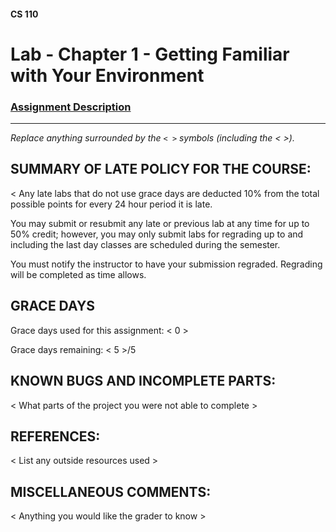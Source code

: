 #### CS 110
# Lab - Chapter 1 - Getting Familiar with Your Environment

### [Assignment Description](https://docs.google.com/document/d/1j0CNd4KglkOGcRWAJZoJ__PEirOluNjHWm0NtmvEVRo/edit?usp=sharing)

***

_Replace anything surrounded by the `< >` symbols (including the < >)._

## SUMMARY OF LATE POLICY FOR THE COURSE:
 < Any late labs that do not use grace days are deducted 10% from the total possible points for every 24 hour period it is late. 

You may submit or resubmit any late or previous lab at any time for up to 50% credit; however, you may only submit labs for regrading up to and including the last day classes are scheduled during the semester.

You must notify the instructor to have your submission regraded. Regrading will be completed as time allows.
 >

## GRACE DAYS
Grace days used for this assignment: < 0 >

Grace days remaining: < 5 >/5

## KNOWN BUGS AND INCOMPLETE PARTS:
 < What parts of the project you were not able to complete >

## REFERENCES:
 < List any outside resources used >

## MISCELLANEOUS COMMENTS:
 < Anything you would like the grader to know >
